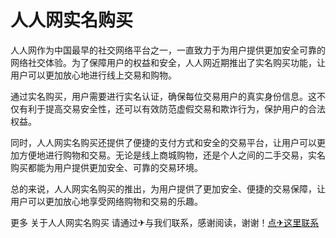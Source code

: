 # 人人网实名购买

人人网作为中国最早的社交网络平台之一，一直致力于为用户提供更加安全可靠的网络社交体验。为了保障用户的权益和安全，人人网近期推出了实名购买功能，让用户可以更加放心地进行线上交易和购物。

通过实名购买，用户需要进行实名认证，确保每位交易用户的真实身份信息。这不仅有利于提高交易安全性，还可以有效防范虚假交易和欺诈行为，保护用户的合法权益。

同时，人人网实名购买还提供了便捷的支付方式和安全的交易平台，让用户可以更加方便地进行购物和交易。无论是线上商城购物，还是个人之间的二手交易，实名购买都能为用户提供更加安全、可靠的交易环境。

总的来说，人人网实名购买的推出，为用户提供了更加安全、便捷的交易保障，让用户可以更加放心地享受网络购物和交易的乐趣。

更多 关于人人网实名购买 请通过✈与我们联系，感谢阅读，谢谢！[点✈这里联系](https://lm.k02.cc)